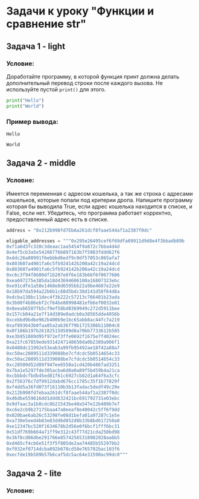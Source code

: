 # Задачи к уроку "Функции и сравнение str"

## Задача 1 - light
### Условие:

Доработайте программу, в которой функция принт должна делать дополнительный перевод строки после каждого вызова.
Не используйте пустой `print()` для этого.
```python
print("Hello")
print("World")
```
### Пример вывода:
```
Hello

World
```
## Задача 2 - middle
### Условие:
Имеется переменная с адресом кошелька, а так же строка с адресами кошельков, которые попали под критерии дропа.
Напишите программу которая бы выводила True, если адрес кошелька находится в списке, и False, если нет.
Убедитесь, что программа работает корректно, предоставленный адрес есть в списке.
```python
address = "0x212b998fd7EbAa261dcf8faae544af1a2387f0dc"

eligable_addresses = """0x295e26495cef6f69dfa69911d9d8e4f3bbadb89b
0xf1a6d3fc320c3deaac1aa5454f9a872c7bba4d4d
0x4ef5cb3a5e54208776b897163b7f5983fddd62f6
0xddc26a00991f6ebbbd6edf9c0df57053c065afa7
0x803607a4901fa6c5fb924142b200a42c19a24dcd
0x803607a4901fa6c5fb924142b200a42c19a24dcd
0xc6c3f94f8680df1b207e0f6e183b66f6f0677606
0xea697275e385da18d43694606100a16807323ebc
0xe91cdfe1a58e1468e8d6595bb22a9be4607e22e9
0x18b97da594a22b6b1c60d5bdc38d141d58f64d8a
0xdcba138bc11dec4f3b222c57213c766401b23ada
0x3b00f4b86ebf2cf64be80998481efb6ef0032e01
0x8eeab6507fb5cf9ef58bd0369949c272d5911bee
0x157cb04a21e7f14d389e0adcb0a30565dde4056b
0xcebbd9bdbe962b400b9e1bc65abb8ac44fc7a219
0xaf893643b0faa85a2ab36f79b1725386b11004c8
0x0f186b197b261825150509d8a70bb7733612b505
0xe3b951889d95f972ef3ffe0692f1675e7f4024ec
0xa21fc67859ede9314247148650da0b2389a906f1
0x0488dc21992e53eab3a99fb95492ae18f42a88a7
0xc50ac2089511d339088be7cfdcdc5b0514654c33
0xc50ac2089511d339088be7cfdcdc5b0514654c33
0xc28509d52d89f947ee6550a1cd420b4867ad3251
0x7ba1e5297fde305acba6d0a0a89f5b459b4a21ca
0xcbbbdcfbdb45ed81f61c6927cb82d1a64f6a3cfc
0x2f56376c7df9912dabd676cc1785c35f1b77829f
0xf4dd5a36fd073f16110b3b13fadac5dedf49c29e
0x212b998fd7ebaa261dcf8faae544af1a2387f0dc
0xd6dbe559616dd1ddd632421bc691792731e03ebc
0x9dfaac3a1b8cdc8b21543be40a547e12b489b7e7
0xc6e2cb9b27175baa47a8eeaf8e48042c5ff6f9dd
0x020bae6ab26c53298fe08d1befa01a97287c1e5e
0xa730e5eed4b83e83dd6d852d8b33b8bd617250a0
0xe12347bc520f1634678b2d56e0f6bcf1fff6bc31
0x51df769b664a71ff9e312c43f77d21cda250bd98
0x36f8cd06dbe291766e85742565318982028aa6b5
0xd465cf4cb6e51f3f5f805de2aa74485b55297bb2
0xf032ef0714dcba892b678cd58e765702bac103f6
0xecfde19b589b57b6caf5dc5ac64e31590ac99dc0"""
```

## Задача 2 - lite
### Условие:




